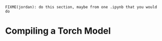 ```{warning}
FIXME(jordan): do this section, maybe from one .ipynb that you would do
```
# Compiling a Torch Model
